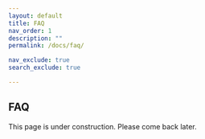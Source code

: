 ```yaml
---
layout: default
title: FAQ
nav_order: 1
description: ""
permalink: /docs/faq/

nav_exclude: true
search_exclude: true

---
```


## FAQ

This page is under construction. Please come back later.
